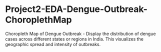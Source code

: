 # Project2-EDA-Dengue-Outbreak-ChoroplethMap
Choropleth Map of Dengue Outbreak - Display the distribution of dengue cases across different states or regions in India. This visualizes the geographic spread and intensity of outbreaks.
